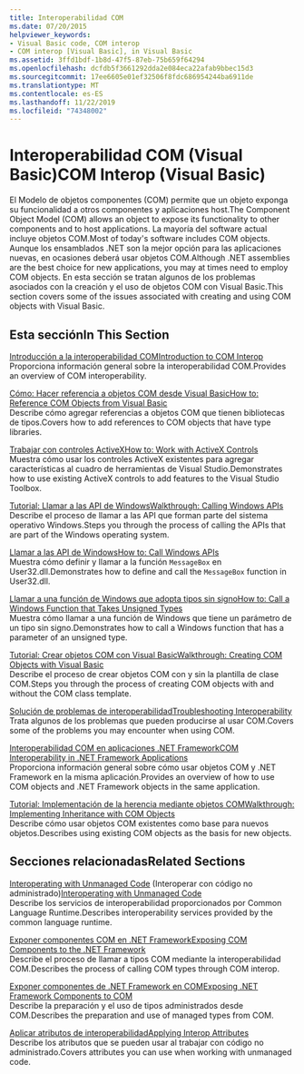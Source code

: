 ```yaml
---
title: Interoperabilidad COM
ms.date: 07/20/2015
helpviewer_keywords:
- Visual Basic code, COM interop
- COM interop [Visual Basic], in Visual Basic
ms.assetid: 3ffd1bdf-1b8d-47f5-87eb-75b659f64294
ms.openlocfilehash: dcfdb5f3661292dda2e084eca22afab9bbec15d3
ms.sourcegitcommit: 17ee6605e01ef32506f8fdc686954244ba6911de
ms.translationtype: MT
ms.contentlocale: es-ES
ms.lasthandoff: 11/22/2019
ms.locfileid: "74348002"
---
```

# <a name="com-interop-visual-basic"></a><span data-ttu-id="f21d4-102">Interoperabilidad COM (Visual Basic)</span><span class="sxs-lookup"><span data-stu-id="f21d4-102">COM Interop (Visual Basic)</span></span>
<span data-ttu-id="f21d4-103">El Modelo de objetos componentes (COM) permite que un objeto exponga su funcionalidad a otros componentes y aplicaciones host.</span><span class="sxs-lookup"><span data-stu-id="f21d4-103">The Component Object Model (COM) allows an object to expose its functionality to other components and to host applications.</span></span> <span data-ttu-id="f21d4-104">La mayoría del software actual incluye objetos COM.</span><span class="sxs-lookup"><span data-stu-id="f21d4-104">Most of today's software includes COM objects.</span></span> <span data-ttu-id="f21d4-105">Aunque los ensamblados .NET son la mejor opción para las aplicaciones nuevas, en ocasiones deberá usar objetos COM.</span><span class="sxs-lookup"><span data-stu-id="f21d4-105">Although .NET assemblies are the best choice for new applications, you may at times need to employ COM objects.</span></span> <span data-ttu-id="f21d4-106">En esta sección se tratan algunos de los problemas asociados con la creación y el uso de objetos COM con Visual Basic.</span><span class="sxs-lookup"><span data-stu-id="f21d4-106">This section covers some of the issues associated with creating and using COM objects with Visual Basic.</span></span>  
  
## <a name="in-this-section"></a><span data-ttu-id="f21d4-107">Esta sección</span><span class="sxs-lookup"><span data-stu-id="f21d4-107">In This Section</span></span>  
 [<span data-ttu-id="f21d4-108">Introducción a la interoperabilidad COM</span><span class="sxs-lookup"><span data-stu-id="f21d4-108">Introduction to COM Interop</span></span>](../../../visual-basic/programming-guide/com-interop/introduction-to-com-interop.md)  
 <span data-ttu-id="f21d4-109">Proporciona información general sobre la interoperabilidad COM.</span><span class="sxs-lookup"><span data-stu-id="f21d4-109">Provides an overview of COM interoperability.</span></span>  
  
 [<span data-ttu-id="f21d4-110">Cómo: Hacer referencia a objetos COM desde Visual Basic</span><span class="sxs-lookup"><span data-stu-id="f21d4-110">How to: Reference COM Objects from Visual Basic</span></span>](../../../visual-basic/programming-guide/com-interop/how-to-reference-com-objects.md)  
 <span data-ttu-id="f21d4-111">Describe cómo agregar referencias a objetos COM que tienen bibliotecas de tipos.</span><span class="sxs-lookup"><span data-stu-id="f21d4-111">Covers how to add references to COM objects that have type libraries.</span></span>  
  
 [<span data-ttu-id="f21d4-112">Trabajar con controles ActiveX</span><span class="sxs-lookup"><span data-stu-id="f21d4-112">How to: Work with ActiveX Controls</span></span>](../../../visual-basic/programming-guide/com-interop/how-to-work-with-activex-controls.md)  
 <span data-ttu-id="f21d4-113">Muestra cómo usar los controles ActiveX existentes para agregar características al cuadro de herramientas de Visual Studio.</span><span class="sxs-lookup"><span data-stu-id="f21d4-113">Demonstrates how to use existing ActiveX controls to add features to the Visual Studio Toolbox.</span></span>  
  
 [<span data-ttu-id="f21d4-114">Tutorial: Llamar a las API de Windows</span><span class="sxs-lookup"><span data-stu-id="f21d4-114">Walkthrough: Calling Windows APIs</span></span>](../../../visual-basic/programming-guide/com-interop/walkthrough-calling-windows-apis.md)  
 <span data-ttu-id="f21d4-115">Describe el proceso de llamar a las API que forman parte del sistema operativo Windows.</span><span class="sxs-lookup"><span data-stu-id="f21d4-115">Steps you through the process of calling the APIs that are part of the Windows operating system.</span></span>  
  
 [<span data-ttu-id="f21d4-116">Llamar a las API de Windows</span><span class="sxs-lookup"><span data-stu-id="f21d4-116">How to: Call Windows APIs</span></span>](../../../visual-basic/programming-guide/com-interop/how-to-call-windows-apis.md)  
 <span data-ttu-id="f21d4-117">Muestra cómo definir y llamar a la función `MessageBox` en User32.dll.</span><span class="sxs-lookup"><span data-stu-id="f21d4-117">Demonstrates how to define and call the `MessageBox` function in User32.dll.</span></span>  
  
 [<span data-ttu-id="f21d4-118">Llamar a una función de Windows que adopta tipos sin signo</span><span class="sxs-lookup"><span data-stu-id="f21d4-118">How to: Call a Windows Function that Takes Unsigned Types</span></span>](../../../visual-basic/programming-guide/com-interop/how-to-call-a-windows-function-that-takes-unsigned-types.md)  
 <span data-ttu-id="f21d4-119">Muestra cómo llamar a una función de Windows que tiene un parámetro de un tipo sin signo.</span><span class="sxs-lookup"><span data-stu-id="f21d4-119">Demonstrates how to call a Windows function that has a parameter of an unsigned type.</span></span>  
  
 [<span data-ttu-id="f21d4-120">Tutorial: Crear objetos COM con Visual Basic</span><span class="sxs-lookup"><span data-stu-id="f21d4-120">Walkthrough: Creating COM Objects with Visual Basic</span></span>](../../../visual-basic/programming-guide/com-interop/walkthrough-creating-com-objects.md)  
 <span data-ttu-id="f21d4-121">Describe el proceso de crear objetos COM con y sin la plantilla de clase COM.</span><span class="sxs-lookup"><span data-stu-id="f21d4-121">Steps you through the process of creating COM objects with and without the COM class template.</span></span>  
  
 [<span data-ttu-id="f21d4-122">Solución de problemas de interoperabilidad</span><span class="sxs-lookup"><span data-stu-id="f21d4-122">Troubleshooting Interoperability</span></span>](../../../visual-basic/programming-guide/com-interop/troubleshooting-interoperability.md)  
 <span data-ttu-id="f21d4-123">Trata algunos de los problemas que pueden producirse al usar COM.</span><span class="sxs-lookup"><span data-stu-id="f21d4-123">Covers some of the problems you may encounter when using COM.</span></span>  
  
 [<span data-ttu-id="f21d4-124">Interoperabilidad COM en aplicaciones .NET Framework</span><span class="sxs-lookup"><span data-stu-id="f21d4-124">COM Interoperability in .NET Framework Applications</span></span>](../../../visual-basic/programming-guide/com-interop/com-interoperability-in-net-framework-applications.md)  
 <span data-ttu-id="f21d4-125">Proporciona información general sobre cómo usar objetos COM y .NET Framework en la misma aplicación.</span><span class="sxs-lookup"><span data-stu-id="f21d4-125">Provides an overview of how to use COM objects and .NET Framework objects in the same application.</span></span>  
  
 [<span data-ttu-id="f21d4-126">Tutorial: Implementación de la herencia mediante objetos COM</span><span class="sxs-lookup"><span data-stu-id="f21d4-126">Walkthrough: Implementing Inheritance with COM Objects</span></span>](../../../visual-basic/programming-guide/com-interop/walkthrough-implementing-inheritance-with-com-objects.md)  
 <span data-ttu-id="f21d4-127">Describe cómo usar objetos COM existentes como base para nuevos objetos.</span><span class="sxs-lookup"><span data-stu-id="f21d4-127">Describes using existing COM objects as the basis for new objects.</span></span>  
  
## <a name="related-sections"></a><span data-ttu-id="f21d4-128">Secciones relacionadas</span><span class="sxs-lookup"><span data-stu-id="f21d4-128">Related Sections</span></span>  
 <span data-ttu-id="f21d4-129">[Interoperating with Unmanaged Code](../../../framework/interop/index.md) (Interoperar con código no administrado)</span><span class="sxs-lookup"><span data-stu-id="f21d4-129">[Interoperating with Unmanaged Code](../../../framework/interop/index.md)</span></span>  
 <span data-ttu-id="f21d4-130">Describe los servicios de interoperabilidad proporcionados por Common Language Runtime.</span><span class="sxs-lookup"><span data-stu-id="f21d4-130">Describes interoperability services provided by the common language runtime.</span></span>  
  
 [<span data-ttu-id="f21d4-131">Exponer componentes COM en .NET Framework</span><span class="sxs-lookup"><span data-stu-id="f21d4-131">Exposing COM Components to the .NET Framework</span></span>](../../../framework/interop/exposing-com-components.md)  
 <span data-ttu-id="f21d4-132">Describe el proceso de llamar a tipos COM mediante la interoperabilidad COM.</span><span class="sxs-lookup"><span data-stu-id="f21d4-132">Describes the process of calling COM types through COM interop.</span></span>  
  
 [<span data-ttu-id="f21d4-133">Exponer componentes de .NET Framework en COM</span><span class="sxs-lookup"><span data-stu-id="f21d4-133">Exposing .NET Framework Components to COM</span></span>](../../../framework/interop/exposing-dotnet-components-to-com.md)  
 <span data-ttu-id="f21d4-134">Describe la preparación y el uso de tipos administrados desde COM.</span><span class="sxs-lookup"><span data-stu-id="f21d4-134">Describes the preparation and use of managed types from COM.</span></span>  
  
 [<span data-ttu-id="f21d4-135">Aplicar atributos de interoperabilidad</span><span class="sxs-lookup"><span data-stu-id="f21d4-135">Applying Interop Attributes</span></span>](../../../standard/native-interop/apply-interop-attributes.md)  
 <span data-ttu-id="f21d4-136">Describe los atributos que se pueden usar al trabajar con código no administrado.</span><span class="sxs-lookup"><span data-stu-id="f21d4-136">Covers attributes you can use when working with unmanaged code.</span></span>
